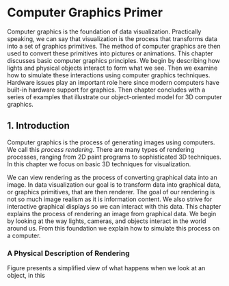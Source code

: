 # Computer Graphics Primer

Computer graphics is the foundation of data visualization. Practically speaking, we can say that visualization is the process that transforms data into a set of graphics primitives. The method of computer graphics are then used to convert these primitives into pictures or animations. This chapter discusses basic computer graphics principles. We begin by describing how lights and physical objects interact to form what we see. Then we examine how to simulate these interactions using computer graphics techniques. Hardware issues play an important role here since modern computers have built-in hardware support for graphics. Then chapter concludes with a series of examples that illustrate our object-oriented model for 3D computer graphics.

## 1. Introduction

Computer graphics is the process of generating images using computers. We call this *process rendering*. There are many types of rendering processes, ranging from 2D paint programs to sophisticated 3D techniques. In this chapter we focus on basic 3D techniques for visualization.

We can view rendering as the process of converting graphical data into an image. In data visualization our goal is to transform data into graphical data, or graphics primitives, that are then renderer. The goal of our rendering is not so much image realism as it is information content. We also strive for interactive graphical displays so we can interact with this data. This chapter explains the process of rendering an image from graphical data. We begin by looking at the way lights, cameras, and objects interact in the world around us. From this foundation we explain how to simulate this process on a computer.

### A Physical Description of Rendering
Figure presents a simplified view of what happens when we look at an object, in this
